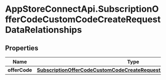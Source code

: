 # AppStoreConnectApi.SubscriptionOfferCodeCustomCodeCreateRequestDataRelationships

## Properties

Name | Type | Description | Notes
------------ | ------------- | ------------- | -------------
**offerCode** | [**SubscriptionOfferCodeCustomCodeCreateRequestDataRelationshipsOfferCode**](SubscriptionOfferCodeCustomCodeCreateRequestDataRelationshipsOfferCode.md) |  | 



